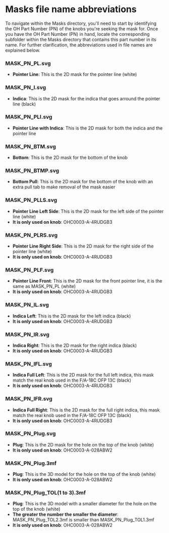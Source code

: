 # Masks file name abbreviations

To navigate within the Masks directory, you'll need to start by identifying the OH Part Number (PN) of the knobs you're seeking the mask for. Once you have the OH Part Number (PN) in hand, locate the corresponding subfolder within the Masks directory that contains this part number in its name.
For further clarification, the abbreviations used in file names are explained below.

### MASK_PN_PL.svg
- **Pointer Line**: This is the 2D mask for the pointer line (white)
### MASK_PN_I.svg
- **Indica**: This is the 2D mask for the indica that goes arround the pointer line (black)
### MASK_PN_PLI.svg
- **Pointer Line with Indica**: This is the 2D mask for both the indica and the pointer line
### MASK_PN_BTM.svg
- **Bottom**: This is the 2D mask for the bottom of the knob
### MASK_PN_BTMP.svg
- **Bottom Pull**: This is the 2D mask for the bottom of the knob with an extra pull tab to make removal of the mask easier
### MASK_PN_PLLS.svg
- **Pointer Line Left Side**: This is the 2D mask for the left side of the pointer line (white)
- **It is only used on knob**: OHC0003-A-4RUDGB3
### MASK_PN_PLRS.svg
- **Pointer Line Right Side**: This is the 2D mask for the right side of the pointer line (white)
- **It is only used on knob**: OHC0003-A-4RUDGB3
### MASK_PN_PLF.svg
- **Pointer Line Front**: This is the 2D mask for the front pointer line, it is the same as MASK_PN_PL (white)
- **It is only used on knob**: OHC0003-A-4RUDGB3
### MASK_PN_IL.svg
- **Indica Left**: This is the 2D mask for the left indica (black)
- **It is only used on knob**: OHC0003-A-4RUDGB3
### MASK_PN_IR.svg
- **Indica Right**: This is the 2D mask for the right indica (black)
- **It is only used on knob**: OHC0003-A-4RUDGB3
### MASK_PN_IFL.svg
- **Indica Full Left**: This is the 2D mask for the full left indica, this mask match the real knob used in the F/A-18C OFP 13C (black)
- **It is only used on knob**: OHC0003-A-4RUDGB3
### MASK_PN_IFR.svg
- **Indica Full Right**: This is the 2D mask for the full right indica, this mask match the real knob used in the F/A-18C OFP 13C (black)
- **It is only used on knob**: OHC0003-A-4RUDGB3
### MASK_PN_Plug.svg
- **Plug**: This is the 2D mask for the hole on the top of the knob (white)
- **It is only used on knob**: OHC0003-A-028ABW2
### MASK_PN_Plug.3mf
- **Plug**: This is the 3D model for the hole on the top of the knob (white)
- **It is only used on knob**: OHC0003-A-028ABW2
### MASK_PN_Plug_TOL(1 to 3).3mf
- **Plug**: This is the 3D model with a smaller diameter for the hole on the top of the knob (white)
- **The greater the number the smaller the diameter**: MASK_PN_Plug_TOL2.3mf is smaller than MASK_PN_Plug_TOL1.3mf
- **It is only used on knob**: OHC0003-A-028ABW2